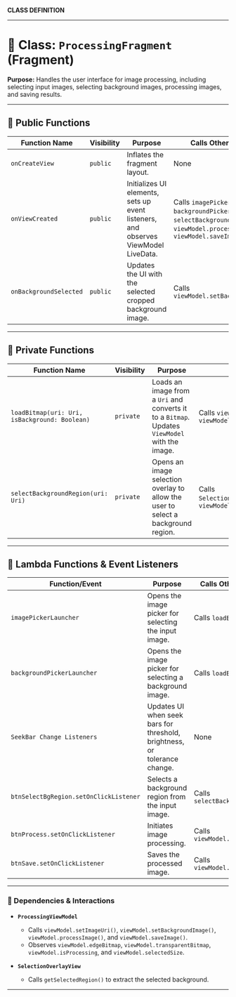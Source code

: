 **CLASS DEFINITION**

---

# **📌 Class: `ProcessingFragment` (Fragment)**
**Purpose:** Handles the user interface for image processing, including selecting input images, selecting background images, processing images, and saving results.

---

## **🔹 Public Functions**
| Function Name | Visibility | Purpose | Calls Other Functions |
|--------------|------------|---------|----------------------|
| `onCreateView` | `public` | Inflates the fragment layout. | None |
| `onViewCreated` | `public` | Initializes UI elements, sets up event listeners, and observes ViewModel LiveData. | Calls `imagePickerLauncher`, `backgroundPickerLauncher`, `selectBackgroundRegion`, `viewModel.processImage()`, `viewModel.saveImage()` |
| `onBackgroundSelected` | `public` | Updates the UI with the selected cropped background image. | Calls `viewModel.setBackgroundImage()` |

---

## **🔹 Private Functions**
| Function Name | Visibility | Purpose | Calls Other Functions |
|--------------|------------|---------|----------------------|
| `loadBitmap(uri: Uri, isBackground: Boolean)` | `private` | Loads an image from a `Uri` and converts it to a `Bitmap`. Updates `ViewModel` with the image. | Calls `viewModel.setImageUri()`, `viewModel.setBackgroundImage()` |
| `selectBackgroundRegion(uri: Uri)` | `private` | Opens an image selection overlay to allow the user to select a background region. | Calls `SelectionOverlayView.getSelectedRegion()`, `viewModel.setBackgroundImage()` |

---

## **🔹 Lambda Functions & Event Listeners**
| Function/Event | Purpose | Calls Other Functions |
|---------------|---------|----------------------|
| `imagePickerLauncher` | Opens the image picker for selecting the input image. | Calls `loadBitmap()` |
| `backgroundPickerLauncher` | Opens the image picker for selecting a background image. | Calls `loadBitmap()` |
| `SeekBar Change Listeners` | Updates UI when seek bars for threshold, brightness, or tolerance change. | None |
| `btnSelectBgRegion.setOnClickListener` | Selects a background region from the input image. | Calls `selectBackgroundRegion()` |
| `btnProcess.setOnClickListener` | Initiates image processing. | Calls `viewModel.processImage()` |
| `btnSave.setOnClickListener` | Saves the processed image. | Calls `viewModel.saveImage()` |

---

### **📌 Dependencies & Interactions**
- **`ProcessingViewModel`**  
  - Calls `viewModel.setImageUri()`, `viewModel.setBackgroundImage()`, `viewModel.processImage()`, and `viewModel.saveImage()`.
  - Observes `viewModel.edgeBitmap`, `viewModel.transparentBitmap`, `viewModel.isProcessing`, and `viewModel.selectedSize`.

- **`SelectionOverlayView`**  
  - Calls `getSelectedRegion()` to extract the selected background.

---
 
